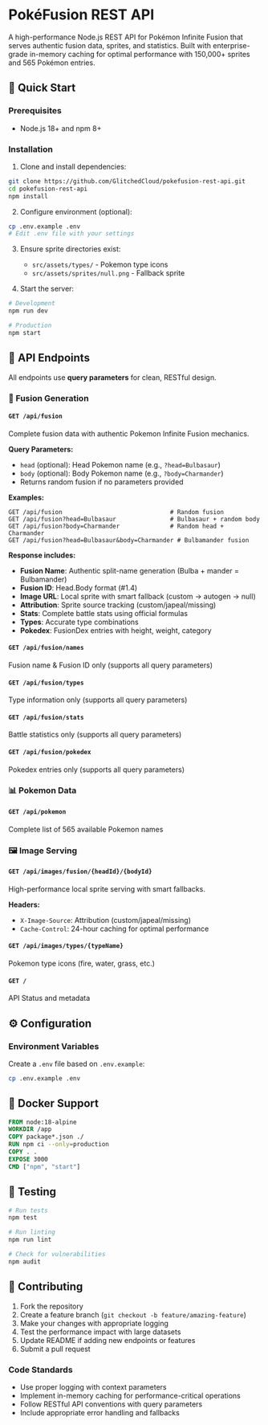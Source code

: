 # PokéFusion REST API

A high-performance Node.js REST API for Pokémon Infinite Fusion that serves authentic fusion data, sprites, and statistics. Built with enterprise-grade in-memory caching for optimal performance with 150,000+ sprites and 565 Pokémon entries.

## 🚀 Quick Start

### Prerequisites

- Node.js 18+ and npm 8+

### Installation

1. Clone and install dependencies:

```bash
git clone https://github.com/GlitchedCloud/pokefusion-rest-api.git
cd pokefusion-rest-api
npm install
```

2. Configure environment (optional):

```bash
cp .env.example .env
# Edit .env file with your settings
```

3. Ensure sprite directories exist:

   - `src/assets/types/` - Pokemon type icons
   - `src/assets/sprites/null.png` - Fallback sprite

4. Start the server:

```bash
# Development
npm run dev

# Production
npm start
```

## 📡 API Endpoints

All endpoints use **query parameters** for clean, RESTful design.

### 🔀 Fusion Generation

#### `GET /api/fusion`

Complete fusion data with authentic Pokemon Infinite Fusion mechanics.

**Query Parameters:**

- `head` (optional): Head Pokemon name (e.g., `?head=Bulbasaur`)
- `body` (optional): Body Pokemon name (e.g., `?body=Charmander`)
- Returns random fusion if no parameters provided

**Examples:**

```http
GET /api/fusion                              # Random fusion
GET /api/fusion?head=Bulbasaur               # Bulbasaur + random body
GET /api/fusion?body=Charmander              # Random head + Charmander
GET /api/fusion?head=Bulbasaur&body=Charmander # Bulbamander fusion
```

**Response includes:**

- **Fusion Name**: Authentic split-name generation (Bulba + mander = Bulbamander)
- **Fusion ID**: Head.Body format (#1.4)
- **Image URL**: Local sprite with smart fallback (custom → autogen → null)
- **Attribution**: Sprite source tracking (custom/japeal/missing)
- **Stats**: Complete battle stats using official formulas
- **Types**: Accurate type combinations
- **Pokedex**: FusionDex entries with height, weight, category

#### `GET /api/fusion/names`

Fusion name & Fusion ID only (supports all query parameters)

#### `GET /api/fusion/types`

Type information only (supports all query parameters)

#### `GET /api/fusion/stats`

Battle statistics only (supports all query parameters)

#### `GET /api/fusion/pokedex`

Pokedex entries only (supports all query parameters)

### 📊 Pokemon Data

#### `GET /api/pokemon`

Complete list of 565 available Pokemon names

### 🖼️ Image Serving

#### `GET /api/images/fusion/{headId}/{bodyId}`

High-performance local sprite serving with smart fallbacks.

**Headers:**

- `X-Image-Source`: Attribution (custom/japeal/missing)
- `Cache-Control`: 24-hour caching for optimal performance

#### `GET /api/images/types/{typeName}`

Pokemon type icons (fire, water, grass, etc.)

#### `GET /`

API Status and metadata

## ⚙️ Configuration

### Environment Variables

Create a `.env` file based on `.env.example`:

```bash
cp .env.example .env
```

## 🐳 Docker Support

```dockerfile
FROM node:18-alpine
WORKDIR /app
COPY package*.json ./
RUN npm ci --only=production
COPY . .
EXPOSE 3000
CMD ["npm", "start"]
```

## 🧪 Testing

```bash
# Run tests
npm test

# Run linting
npm run lint

# Check for vulnerabilities
npm audit
```

## 🤝 Contributing

1. Fork the repository
2. Create a feature branch (`git checkout -b feature/amazing-feature`)
3. Make your changes with appropriate logging
4. Test the performance impact with large datasets
5. Update README if adding new endpoints or features
6. Submit a pull request

### Code Standards

- Use proper logging with context parameters
- Implement in-memory caching for performance-critical operations
- Follow RESTful API conventions with query parameters
- Include appropriate error handling and fallbacks

